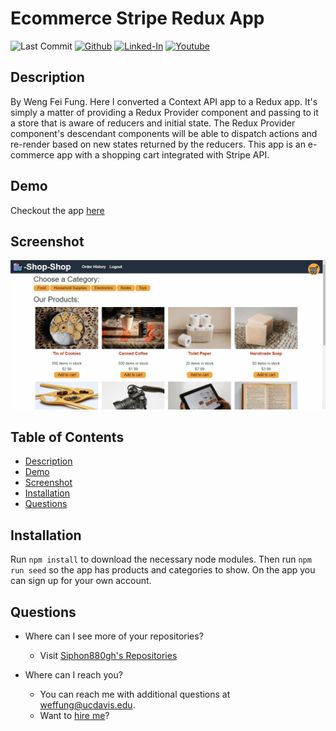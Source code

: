 Ecommerce Stripe Redux App
====
![Last Commit](https://img.shields.io/github/last-commit/Siphon880gh/converting-context-api-to-redux/master)
<a target="_blank" href="https://github.com/Siphon880gh" rel="nofollow"><img src="https://img.shields.io/badge/GitHub--blue?style=social&logo=GitHub" alt="Github" data-canonical-src="https://img.shields.io/badge/GitHub--blue?style=social&logo=GitHub" style="max-width:100%;"></a>
<a target="_blank" href="https://www.linkedin.com/in/weng-fung/" rel="nofollow"><img src="https://camo.githubusercontent.com/0f56393c2fe76a2cd803ead7e5508f916eb5f1e62358226112e98f7e933301d7/68747470733a2f2f696d672e736869656c64732e696f2f62616467652f4c696e6b6564496e2d626c75653f7374796c653d666c6174266c6f676f3d6c696e6b6564696e266c6162656c436f6c6f723d626c7565" alt="Linked-In" data-canonical-src="https://img.shields.io/badge/LinkedIn-blue?style=flat&amp;logo=linkedin&amp;labelColor=blue" style="max-width:100%;"></a>
<a target="_blank" href="https://www.youtube.com/user/Siphon880yt/" rel="nofollow"><img src="https://camo.githubusercontent.com/0bf5ba8ac9f286f95b2a2e86aee46371e0ac03d38b64ee2b78b9b1490df38458/68747470733a2f2f696d672e736869656c64732e696f2f62616467652f596f75747562652d7265643f7374796c653d666c6174266c6f676f3d796f7574756265266c6162656c436f6c6f723d726564" alt="Youtube" data-canonical-src="https://img.shields.io/badge/Youtube-red?style=flat&amp;logo=youtube&amp;labelColor=red" style="max-width:100%;"></a>  

Description
---
By Weng Fei Fung. Here I converted a Context API app to a Redux app. It's simply a matter of providing a Redux Provider component and passing to it a store that is aware of reducers and initial state. The Redux Provider component's descendant components will be able to dispatch actions and re-render based on new states returned by the reducers. This app is an e-commerce app with a shopping cart integrated with Stripe API.

Demo
---
Checkout the app [here](https://ecommerce-stripe-redux.herokuapp.com/)

Screenshot
---
![Screenshot](docs/e-commerce.gif)

Table of Contents
---
- [Description](#description)
- [Demo](#demo)
- [Screenshot](#screenshot)
- [Installation](#installation)
- [Questions](#questions)

Installation
---
Run `npm install` to download the necessary node modules. Then run `npm run seed` so the app has products and categories to show. On the app you can sign up for your own account.

Questions
---
- Where can I see more of your repositories?
	- Visit [Siphon880gh's Repositories](https://github.com/Siphon880gh)

- Where can I reach you?
	- You can reach me with additional questions at <a href='mailto:weffung@ucdavis.edu'>weffung@ucdavis.edu</a>.
	- Want to [hire me](//wengindustry.com)?